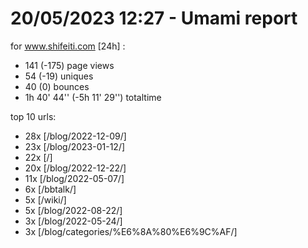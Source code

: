 # 20/05/2023 12:27 - Umami report
for www.shifeiti.com [24h] :

 - 141 (-175) page views
 - 54 (-19) uniques
 - 40 (0) bounces
 - 1h 40' 44'' (-5h 11' 29'') totaltime


top 10 urls:
 - 28x [/blog/2022-12-09/]
 - 23x [/blog/2023-01-12/]
 - 22x [/]
 - 20x [/blog/2022-12-22/]
 - 11x [/blog/2022-05-07/]
 - 6x [/bbtalk/]
 - 5x [/wiki/]
 - 5x [/blog/2022-08-22/]
 - 3x [/blog/2022-05-24/]
 - 3x [/blog/categories/%E6%8A%80%E6%9C%AF/]


